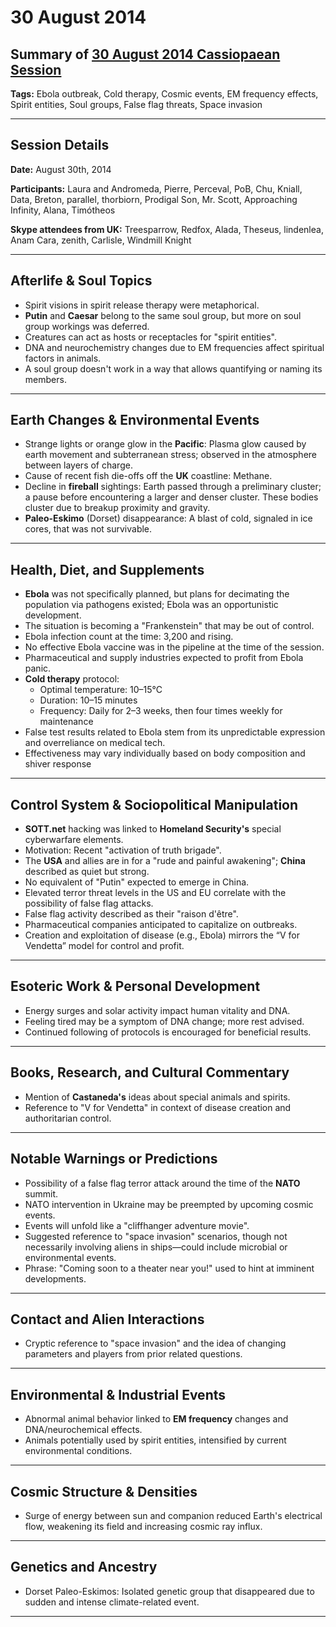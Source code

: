 # 30 August 2014

## Summary of [30 August 2014 Cassiopaean Session](https://cassiopaea.org/forum/threads/session-30-august-2014.35908/#post-519244)

**Tags:** Ebola outbreak, Cold therapy, Cosmic events, EM frequency effects, Spirit entities, Soul groups, False flag threats, Space invasion

---


## Session Details

**Date:** August 30th, 2014

**Participants:** Laura and Andromeda, Pierre, Perceval, PoB, Chu, Kniall, Data, Breton, parallel, thorbiorn, Prodigal Son, Mr. Scott, Approaching Infinity, Alana, Timótheos

**Skype attendees from UK:** Treesparrow, Redfox, Alada, Theseus, lindenlea, Anam Cara, zenith, Carlisle, Windmill Knight

---


## Afterlife & Soul Topics

- Spirit visions in spirit release therapy were metaphorical.
- **Putin** and **Caesar** belong to the same soul group, but more on soul group workings was deferred.
- Creatures can act as hosts or receptacles for "spirit entities".
- DNA and neurochemistry changes due to EM frequencies affect spiritual factors in animals.
- A soul group doesn't work in a way that allows quantifying or naming its members.

---


## Earth Changes & Environmental Events

- Strange lights or orange glow in the **Pacific**: Plasma glow caused by earth movement and subterranean stress; observed in the atmosphere between layers of charge.
- Cause of recent fish die-offs off the **UK** coastline: Methane.
- Decline in **fireball** sightings: Earth passed through a preliminary cluster; a pause before encountering a larger and denser cluster. These bodies cluster due to breakup proximity and gravity.
- **Paleo-Eskimo** (Dorset) disappearance: A blast of cold, signaled in ice cores, that was not survivable.

---


## Health, Diet, and Supplements

- **Ebola** was not specifically planned, but plans for decimating the population via pathogens existed; Ebola was an opportunistic development.
- The situation is becoming a "Frankenstein" that may be out of control.
- Ebola infection count at the time: 3,200 and rising.
- No effective Ebola vaccine was in the pipeline at the time of the session.
- Pharmaceutical and supply industries expected to profit from Ebola panic.
- **Cold therapy** protocol:
    - Optimal temperature: 10–15°C
    - Duration: 10–15 minutes
    - Frequency: Daily for 2–3 weeks, then four times weekly for maintenance
- False test results related to Ebola stem from its unpredictable expression and overreliance on medical tech.
- Effectiveness may vary individually based on body composition and shiver response

---


## Control System & Sociopolitical Manipulation

- **SOTT.net** hacking was linked to **Homeland Security's** special cyberwarfare elements.
- Motivation: Recent "activation of truth brigade".
- The **USA** and allies are in for a "rude and painful awakening"; **China** described as quiet but strong.
- No equivalent of "Putin" expected to emerge in China.
- Elevated terror threat levels in the US and EU correlate with the possibility of false flag attacks.
- False flag activity described as their "raison d'être".
- Pharmaceutical companies anticipated to capitalize on outbreaks.
- Creation and exploitation of disease (e.g., Ebola) mirrors the “V for Vendetta” model for control and profit.

---


## Esoteric Work & Personal Development

- Energy surges and solar activity impact human vitality and DNA.
- Feeling tired may be a symptom of DNA change; more rest advised.
- Continued following of protocols is encouraged for beneficial results.

---


## Books, Research, and Cultural Commentary

- Mention of **Castaneda's** ideas about special animals and spirits.
- Reference to "V for Vendetta" in context of disease creation and authoritarian control.

---


## Notable Warnings or Predictions

- Possibility of a false flag terror attack around the time of the **NATO** summit.
- NATO intervention in Ukraine may be preempted by upcoming cosmic events.
- Events will unfold like a "cliffhanger adventure movie".
- Suggested reference to "space invasion" scenarios, though not necessarily involving aliens in ships—could include microbial or environmental events.
- Phrase: "Coming soon to a theater near you!" used to hint at imminent developments.

---


## Contact and Alien Interactions

- Cryptic reference to "space invasion" and the idea of changing parameters and players from prior related questions.

---


## Environmental & Industrial Events

- Abnormal animal behavior linked to **EM frequency** changes and DNA/neurochemical effects.
- Animals potentially used by spirit entities, intensified by current environmental conditions.

---



## Cosmic Structure & Densities

- Surge of energy between sun and companion reduced Earth's electrical flow, weakening its field and increasing cosmic ray influx.

---


## Genetics and Ancestry

- Dorset Paleo-Eskimos: Isolated genetic group that disappeared due to sudden and intense climate-related event.

---


